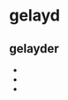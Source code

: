 # gelayd

## gelayder
*
*
*
#
#
# 
 
  
  





                                                                                        
                                                                                        






                                                                                 
